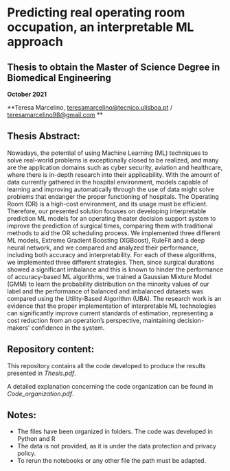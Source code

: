 # Predicting real operating room occupation, an interpretable ML approach

## Thesis to obtain the Master of Science Degree in Biomedical Engineering

**October 2021**

**Teresa Marcelino, teresamarcelino@tecnico.ulisboa.pt / teresamarcelino98@gmail.com **

## Thesis Abstract:

Nowadays, the potential of using Machine Learning (ML) techniques to solve real-world problems is exceptionally closed to be realized, and many are the application domains such as cyber security, aviation and healthcare, where there is in-depth research into their applicability. With the amount of data currently gathered in the hospital environment, models capable of learning and improving automatically through the use of data might solve problems that endanger the proper functioning of hospitals. The Operating Room (OR) is a high-cost environment, and its usage must be efficient. Therefore, our presented solution focuses on developing interpretable prediction ML models for an operating theater decision support system to improve the prediction of surgical times, comparing them with traditional methods to aid the OR scheduling process. We implemented three different ML models, Extreme Gradient Boosting (XGBoost), RuleFit and a deep neural network, and we compared and analyzed their performance, including both accuracy and interpretability. For each of these algorithms, we implemented three different strategies. Then, since surgical durations showed a significant imbalance and this is known to hinder the performance of accuracy-based ML algorithms, we trained a Gaussian Mixture Model (GMM) to learn the probability distribution on the minority values of our label and the performance of balanced and imbalanced datasets was compared using the Utility-Based Algorithm (UBA). The research work is an evidence that the proper implementation of interpretable ML technologies can significantly improve current standards of estimation, representing a cost reduction from an operation’s perspective, maintaining decision-makers' confidence in the system. 

## Repository content:

This repository contains all the code developed to produce the results presented in *Thesis.pdf*.

A detailed explanation concerning the code organization can be found in *Code_organization.pdf*.

## Notes:

- The files have been organized in folders. The code was developed in Python and R
- The data is not provided, as it is under the data protection and privacy policy.
- To rerun the notebooks or any other file the path must be adapted.
 

